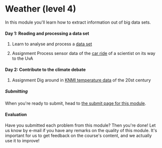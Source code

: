 # Weather (level 4)

In this module you'll learn how to extract information out of big data sets.

#### Day 1: Reading and processing a data set 

1. Learn to analyse and process a [data set](/python/files) 

2. <span class="badge badge-primary">Assignment</span> Process sensor data of the [car ride](/weather/dataprocessing) of a scientist on its way to the UvA

#### Day 2: Contribute to the climate debate 

1. <span class="badge badge-primary">Assignment</span> Dig around in [KNMI temperature data](/weather/climate) of the 20st century

##### Submitting

When you're ready to submit, head to [the submit page for this module](/weather/submit).

#### Evaluation

Have you submitted each problem from this module? Then you're done! Let us know by e-mail if you have any remarks on the quality of this module. It's important for us to get feedback on the course's content, and we actually use it to improve!
